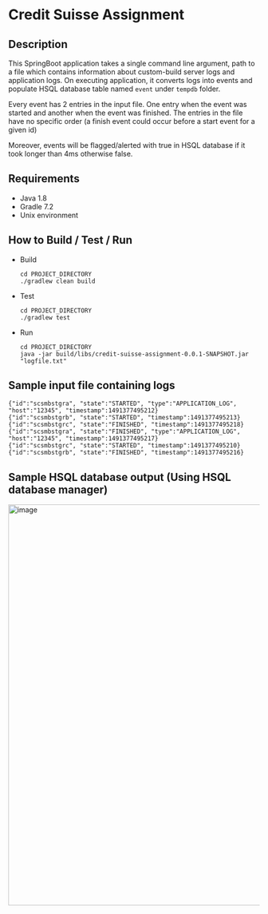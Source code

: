# Credit Suisse Assignment

## Description
This SpringBoot application takes a single command line argument, path to a file which contains information about custom-build server logs and application logs. On executing application, it converts logs into events and populate HSQL database table named `event` under `tempdb` folder.

Every event has 2 entries in the input file. One entry when the event was started and another when the event was finished. The entries in the file have no specific order (a finish event could occur before a start event for a given id)

Moreover, events will be flagged/alerted with true in HSQL database if it took longer than 4ms otherwise false.


## Requirements
- Java 1.8
- Gradle 7.2
- Unix environment


## How to Build / Test / Run
- Build
    ```
    cd PROJECT_DIRECTORY
    ./gradlew clean build
    ```
- Test
    ```
    cd PROJECT_DIRECTORY
    ./gradlew test
    ```
- Run
    ```
    cd PROJECT_DIRECTORY
    java -jar build/libs/credit-suisse-assignment-0.0.1-SNAPSHOT.jar "logfile.txt"
    ```
    
    
## Sample input file containing logs
```
{"id":"scsmbstgra", "state":"STARTED", "type":"APPLICATION_LOG", "host":"12345", "timestamp":1491377495212}
{"id":"scsmbstgrb", "state":"STARTED", "timestamp":1491377495213}
{"id":"scsmbstgrc", "state":"FINISHED", "timestamp":1491377495218}
{"id":"scsmbstgra", "state":"FINISHED", "type":"APPLICATION_LOG", "host":"12345", "timestamp":1491377495217}
{"id":"scsmbstgrc", "state":"STARTED", "timestamp":1491377495210}
{"id":"scsmbstgrb", "state":"FINISHED", "timestamp":1491377495216}
```


## Sample HSQL database output (Using HSQL database manager)
<img width="803" alt="image" src="https://user-images.githubusercontent.com/30280454/180367255-a0e23c91-98c1-4182-9215-5d32a9f74b2d.png">
